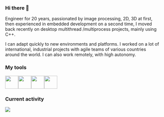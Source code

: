### Hi there 👋

Engineer for 20  years, passionated by image processing, 2D, 3D at first, then experienced in embedded development on a second time, I moved back recently on desktop multithread /multiprocess projects, mainly using  C++.

I can adapt quickly to new environments and platforms.
I worked on a lot of international, industrial projects with agile teams of various countries around the world. I can also work remotely, with high autonomy.

### My tools

<img width="42px" src="https://cdn.jsdelivr.net/gh/devicons/devicon/icons/cplusplus/cplusplus-original.svg" /><img width="42px" src="https://cdn.jsdelivr.net/gh/devicons/devicon/icons/python/python-original-wordmark.svg" /><img width="42px" src="https://cdn.jsdelivr.net/gh/devicons/devicon/icons/git/git-original-wordmark.svg" /><img width="42px" src="https://cdn.jsdelivr.net/gh/devicons/devicon/icons/processing/processing-original-wordmark.svg" />

### Current activity

[![](https://github-readme-stats.vercel.app/api?username=bertrandboudaud)](https://github.com/anuraghazra/github-readme-stats)

<!--
**bertrandboudaud/bertrandboudaud** is a ✨ _special_ ✨ repository because its `README.md` (this file) appears on your GitHub profile.

Here are some ideas to get you started:

- 🔭 I’m currently working on ...
- 🌱 I’m currently learning ...
- 👯 I’m looking to collaborate on ...
- 🤔 I’m looking for help with ...
- 💬 Ask me about ...
- 📫 How to reach me: ...
- 😄 Pronouns: ...
- ⚡ Fun fact: ...
-->
